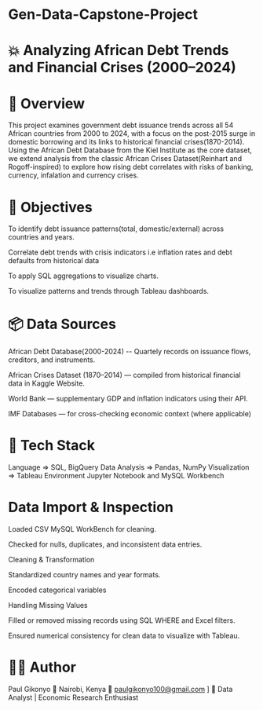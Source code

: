 # Gen-Data-Capstone-Project

# 💥 Analyzing African Debt Trends and Financial Crises (2000–2024)
# 🧠 Overview

This project examines government debt issuance trends across all 54 African countries from 2000 to 2024, with a focus on the post-2015 surge in domestic borrowing and its links to historical financial crises(1870-2014). Using the African Debt Database from the Kiel Institute as the core dataset, we extend analysis from the classic African Crises Dataset(Reinhart and Rogoff-inspired) to explore how rising debt correlates with risks of banking, currency, infalation and currency crises.

# 🎯 Objectives

To identify debt issuance patterns(total, domestic/external) across countries and years.

Correlate debt trends with crisis indicators i.e inflation rates and debt defaults from historical data

To apply SQL aggregations to visualize charts.

To visualize patterns and trends through Tableau dashboards.
# 📦 Data Sources
African Debt Database(2000-2024) -- Quartely records on issuance flows, creditors, and instruments.

African Crises Dataset (1870–2014) — compiled from historical financial data in Kaggle Website.

World Bank — supplementary GDP and inflation indicators using their API.

IMF Databases — for cross-checking economic context (where applicable)

# 🧰 Tech Stack                   
Language =>	SQL, BigQuery
Data Analysis =>	Pandas, NumPy
Visualization	=> Tableau
Environment	Jupyter Notebook and MySQL Workbench 

# Data Import & Inspection

Loaded CSV MySQL WorkBench for cleaning.

Checked for nulls, duplicates, and inconsistent data entries.

Cleaning & Transformation

Standardized country names and year formats.

Encoded categorical variables 

Handling Missing Values

Filled or removed missing records using SQL WHERE and Excel filters.

Ensured numerical consistency for clean data to visualize with Tableau.

# 👨‍💻 Author

Paul Gikonyo
📍 Nairobi, Kenya
📧 paulgikonyo100@gmail.com
]
💼 Data Analyst | Economic Research Enthusiast
